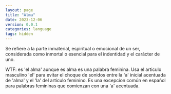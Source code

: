 ```yaml
---
layout: page
title: "Alma"
date: 2023-12-06
version: 0.0.1
categories: language
tags: hidden
---
```


Se refiere a la parte inmaterial, espiritual o emocional de un ser, considerada como inmortal o esencial para el indentidad y el carácter de uno.

WTF: es 'el alma' aunque es alma es una palabra feminina. Usa el articulo masculino 'el' para evitar el choque de sonidos entre la 'a' inicial acentuada de 'alma' y el 'la' del artículo feminino. Es una excepcíon común en español para palabras femininas que comienzan con una 'a' acentuada.
